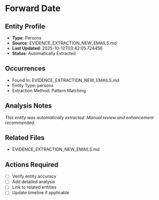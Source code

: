 # Forward Date

## Entity Profile
- **Type**: Persons
- **Source**: EVIDENCE_EXTRACTION_NEW_EMAILS.md
- **Last Updated**: 2025-10-12T03:42:05.724456
- **Status**: Automatically Extracted

## Occurrences
- Found in: EVIDENCE_EXTRACTION_NEW_EMAILS.md
- Entity Type: persons
- Extraction Method: Pattern Matching

## Analysis Notes
*This entity was automatically extracted. Manual review and enhancement recommended.*

## Related Files
- EVIDENCE_EXTRACTION_NEW_EMAILS.md

## Actions Required
- [ ] Verify entity accuracy
- [ ] Add detailed analysis
- [ ] Link to related entities
- [ ] Update timeline if applicable
